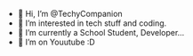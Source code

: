 - 👋 Hi, I’m @TechyCompanion
- 👀 I’m interested in tech stuff and coding.
- 🌱 I’m currently a School Student, Developer...
- 💞️ I’m on Youutube :D
